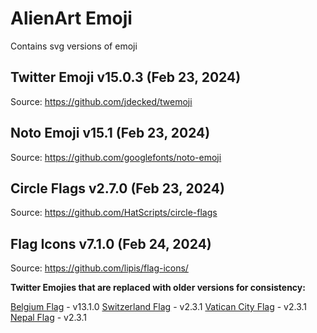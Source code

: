 # AlienArt Emoji

Contains svg versions of emoji

## Twitter Emoji v15.0.3 (Feb 23, 2024)

Source: https://github.com/jdecked/twemoji

## Noto Emoji v15.1 (Feb 23, 2024)

Source: https://github.com/googlefonts/noto-emoji

## Circle Flags v2.7.0 (Feb 23, 2024)

Source: https://github.com/HatScripts/circle-flags

## Flag Icons v7.1.0 (Feb 24, 2024)

Source: https://github.com/lipis/flag-icons/

**Twitter Emojies that are replaced with older versions for consistency:**

[Belgium Flag](https://github.com/alienartio/alienart-emoji/blob/main/twitter/1f1e7-1f1ea.svg) - v13.1.0
[Switzerland Flag](https://github.com/alienartio/alienart-emoji/blob/main/twitter/1f1e8-1f1ed.svg) - v2.3.1
[Vatican City Flag](https://github.com/alienartio/alienart-emoji/blob/main/twitter/1f1fb-1f1e6.svg) - v2.3.1
[Nepal Flag](https://github.com/alienartio/alienart-emoji/blob/main/twitter/1f1f3-1f1f5.svg) - v2.3.1
